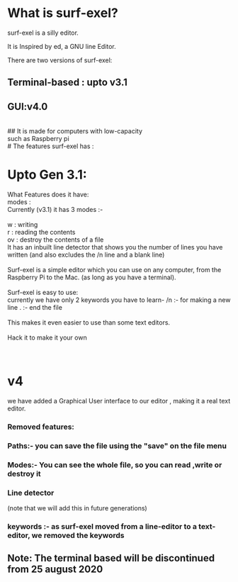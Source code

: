 # What is surf-exel?

surf-exel is a silly editor.<br/>

It is Inspired by ed, a GNU line Editor.<br/>

There are two versions of surf-exel:<br/>

## Terminal-based : upto v3.1 <br/>
## GUI:v4.0<br/>
<br/>
## It is made for computers with low-capacity<br/>
such as Raspberry pi <br/>
# The features surf-exel has : 

# Upto Gen 3.1:
What Features does it have:<br/>
modes :<br/>
Currently (v3.1) it has 3 modes :-<br/>
<br/>
w : writing<br/>
r : reading the contents<br/>
ov : destroy the contents of a file<br/>
It has an inbuilt line detector that shows you the number of lines you have written (and also excludes the /n line and a blank line)<br/>
<br/>
Surf-exel is a simple editor which you can use on any computer, from the Raspberry Pi to the Mac. (as long as you have a terminal).<br/>
<br/>
Surf-exel is easy to use:<br/>
currently we have only 2 keywords you have to learn- /n :- for making a new line . :- end the file<br/>
<br/>
This makes it even easier to use than some text editors.<br/>
<br/>
Hack it to make it your own <br/>
<br/>
<br/>

# v4<br/>
we have added a Graphical User interface to our editor , making it a real text editor. 

### Removed features:<br/>
### Paths:- you can save the file using the "save" on the file menu
### Modes:- You can see the whole file, so you can read ,write or destroy it<br/>
### Line detector<br/>
(note that we will add this in future generations)<br/>
### keywords :- as surf-exel moved from a line-editor to a text-editor, we removed the keywords


## Note: The terminal based will be discontinued from 25 august 2020 <br/>


